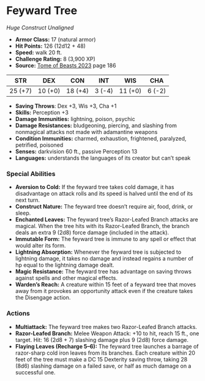 # Feyward Tree

*Huge* *Construct* *Unaligned*

- **Armor Class:** 17 (natural armor)
- **Hit Points:** 126 (12d12 + 48)
- **Speed:** walk 20 ft.
- **Challenge Rating:** 8 (3,900 XP)
- **Source:** [Tome of Beasts 2023](https://koboldpress.com/kpstore/product/tome-of-beasts-1-2023-edition/) page 186

| STR | DEX | CON | INT | WIS | CHA |
| --- | --- | --- | --- | --- | --- |
| 25 (+7) | 10 (+0) | 18 (+4) | 3 (-4) | 11 (+0) | 6 (-2) |

- **Saving Throws**: Dex +3, Wis +3, Cha +1
- **Skills:** Perception +3
- **Damage Immunities:** lightning, poison, psychic
- **Damage Resistances:** bludgeoning, piercing, and slashing from nonmagical attacks not made with adamantine weapons
- **Condition Immunities:** charmed, exhaustion, frightened, paralyzed, petrified, poisoned
- **Senses:** darkvision 60 ft., passive Perception 13
- **Languages:** understands the languages of its creator but can’t speak

### Special Abilities

- **Aversion to Cold:** If the feyward tree takes cold damage, it has disadvantage on attack rolls and its speed is halved until the end of its next turn.
- **Construct Nature:** The feyward tree doesn’t require air, food, drink, or sleep.
- **Enchanted Leaves:** The feyward tree’s Razor-Leafed Branch attacks are magical. When the tree hits with its Razor-Leafed Branch, the branch deals an extra 9 (2d8) force damage (included in the attack).
- **Immutable Form:** The feyward tree is immune to any spell or effect that would alter its form.
- **Lightning Absorption:** Whenever the feyward tree is subjected to lightning damage, it takes no damage and instead regains a number of hp equal to the lightning damage dealt.
- **Magic Resistance:** The feyward tree has advantage on saving throws against spells and other magical effects.
- **Warden’s Reach:** A creature within 15 feet of a feyward tree that moves away from it provokes an opportunity attack even if the creature takes the Disengage action.

### Actions

- **Multiattack:** The feyward tree makes two Razor-Leafed Branch attacks.
- **Razor-Leafed Branch:** Melee Weapon Attack: +10 to hit, reach 15 ft., one target. Hit: 16 (2d8 + 7) slashing damage plus 9 (2d8) force damage.
- **Flaying Leaves (Recharge 5–6):** The feyward tree launches a barrage of razor-sharp cold iron leaves from its branches. Each creature within 20 feet of the tree must make a DC 15 Dexterity saving throw, taking 28 (8d6) slashing damage on a failed save, or half as much damage on a successful one.
